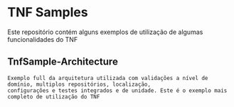 # TNF Samples 
Este repositório contém alguns exemplos de utilização de algumas funcionalidades do TNF

## TnfSample-Architecture
	Exemplo full da arquitetura utilizada com validações a nível de domínio, multiplos repositórios, localização, 
	configurações e testes integrados e de unidade. Este é o exemplo mais completo de utilização do TNF